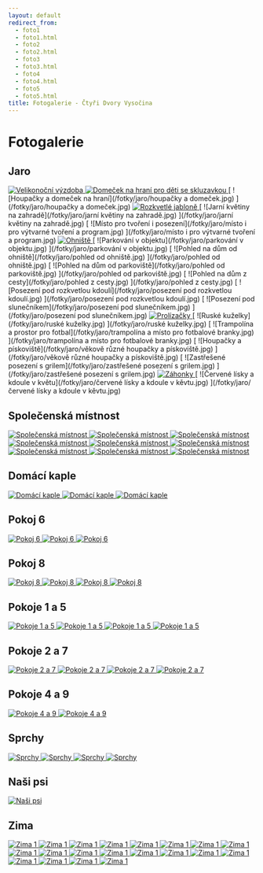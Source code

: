 ```yaml
---
layout: default
redirect_from:
  - foto1
  - foto1.html
  - foto2
  - foto2.html
  - foto3
  - foto3.html
  - foto4
  - foto4.html
  - foto5
  - foto5.html
title: Fotogalerie - Čtyři Dvory Vysočina
---
```


# Fotogalerie

## Jaro

[ ![Velikonoční výzdoba](/fotky/jaro/Velikonoce.jpg) ](/fotky/jaro/Velikonoce.jpg)
[ ![Domeček na hraní pro děti se skluzavkou](/fotky/jaro/domecek-na-hrani.jpg) ](/fotky/jaro/domecek-na-hrani.jpg)
[ ![Houpačky a domeček na hraní](/fotky/jaro/houpačky a domeček.jpg) ](/fotky/jaro/houpačky a domeček.jpg)
[ ![Rozkvetlé jabloně](/fotky/jaro/jabloně.jpg) ](/fotky/jaro/jabloně.jpg)
[ ![Jarní květiny na zahradě](/fotky/jaro/jarní květiny na zahradě.jpg) ](/fotky/jaro/jarní květiny na zahradě.jpg)
[ ![Místo pro tvoření i posezení](/fotky/jaro/místo i pro výtvarné tvoření a program.jpg) ](/fotky/jaro/místo i pro výtvarné tvoření a program.jpg)
[ ![Ohniště](/fotky/jaro/ohniště.jpg) ](/fotky/jaro/ohniště.jpg)
[ ![Parkování v objektu](/fotky/jaro/parkování v objektu.jpg) ](/fotky/jaro/parkování v objektu.jpg)
[ ![Pohled na dům od ohniště](/fotky/jaro/pohled od ohniště.jpg) ](/fotky/jaro/pohled od ohniště.jpg)
[ ![Pohled na dům od parkoviště](/fotky/jaro/pohled od parkoviště.jpg) ](/fotky/jaro/pohled od parkoviště.jpg)
[ ![Pohled na dům z cesty](/fotky/jaro/pohled z cesty.jpg) ](/fotky/jaro/pohled z cesty.jpg)
[ ![Posezení pod rozkvetlou kdoulí](/fotky/jaro/posezení pod rozkvetlou kdoulí.jpg) ](/fotky/jaro/posezení pod rozkvetlou kdoulí.jpg)
[ ![Posezení pod slunečníkem](/fotky/jaro/posezení pod slunečníkem.jpg) ](/fotky/jaro/posezení pod slunečníkem.jpg)
[ ![Prolízačky](/fotky/jaro/průlezky.jpg) ](/fotky/jaro/průlezky.jpg)
[ ![Ruské kuželky](/fotky/jaro/ruské kuželky.jpg) ](/fotky/jaro/ruské kuželky.jpg)
[ ![Trampolína a prostor pro fotbal](/fotky/jaro/trampolína a místo pro fotbalové branky.jpg) ](/fotky/jaro/trampolína a místo pro fotbalové branky.jpg)
[ ![Houpačky a pískoviště](/fotky/jaro/věkově různé houpačky a pískoviště.jpg) ](/fotky/jaro/věkově různé houpačky a pískoviště.jpg)
[ ![Zastřešené posezení s grilem](/fotky/jaro/zastřešené posezení s grilem.jpg) ](/fotky/jaro/zastřešené posezení s grilem.jpg)
[ ![Záhonky](/fotky/jaro/záhonky.jpg) ](/fotky/jaro/záhonky.jpg)
[ ![Červené lísky a kdoule v květu](/fotky/jaro/červené lísky a kdoule v kěvtu.jpg) ](/fotky/jaro/červené lísky a kdoule v kěvtu.jpg)

## Společenská místnost

[ ![Společenská místnost](/fotky/spolecenska-mistnost/01.jpg) ](/fotky/spolecenska-mistnost/01.jpg)
[ ![Společenská místnost](/fotky/spolecenska-mistnost/02.jpg) ](/fotky/spolecenska-mistnost/02.jpg)
[ ![Společenská místnost](/fotky/spolecenska-mistnost/03.jpg) ](/fotky/spolecenska-mistnost/03.jpg)
[ ![Společenská místnost](/fotky/spolecenska-mistnost/04.jpg) ](/fotky/spolecenska-mistnost/04.jpg)
[ ![Společenská místnost](/fotky/spolecenska-mistnost/05.jpg) ](/fotky/spolecenska-mistnost/05.jpg)
[ ![Společenská místnost](/fotky/spolecenska-mistnost/06.jpg) ](/fotky/spolecenska-mistnost/06.jpg)
[ ![Společenská místnost](/fotky/spolecenska-mistnost/07.jpg) ](/fotky/spolecenska-mistnost/07.jpg)
[ ![Společenská místnost](/fotky/spolecenska-mistnost/08.jpg) ](/fotky/spolecenska-mistnost/08.jpg)
[ ![Společenská místnost](/fotky/spolecenska-mistnost/09.jpg) ](/fotky/spolecenska-mistnost/09.jpg)

## Domácí kaple

[ ![Domácí kaple](/fotky/domaci-kaple/01.jpg) ](/fotky/domaci-kaple/01.jpg)
[ ![Domácí kaple](/fotky/domaci-kaple/02.jpg) ](/fotky/domaci-kaple/02.jpg)
[ ![Domácí kaple](/fotky/domaci-kaple/03.jpg) ](/fotky/domaci-kaple/03.jpg)

## Pokoj 6

[ ![Pokoj 6](/fotky/pokoj-6/01.jpg) ](/fotky/pokoj-6/01.jpg)
[ ![Pokoj 6](/fotky/pokoj-6/02.jpg) ](/fotky/pokoj-6/02.jpg)
[ ![Pokoj 6](/fotky/pokoj-6/03.jpg) ](/fotky/pokoj-6/03.jpg)

## Pokoj 8

[ ![Pokoj 8](/fotky/pokoj-8/01.jpg) ](/fotky/pokoj-8/01.jpg)
[ ![Pokoj 8](/fotky/pokoj-8/02.jpg) ](/fotky/pokoj-8/02.jpg)
[ ![Pokoj 8](/fotky/pokoj-8/03.jpg) ](/fotky/pokoj-8/03.jpg)
[ ![Pokoj 8](/fotky/pokoj-8/04.jpg) ](/fotky/pokoj-8/04.jpg)

## Pokoje 1 a 5

[ ![Pokoje 1 a 5](/fotky/pokoje-1-a-5/01.jpg) ](/fotky/pokoje-1-a-5/01.jpg)
[ ![Pokoje 1 a 5](/fotky/pokoje-1-a-5/02.jpg) ](/fotky/pokoje-1-a-5/02.jpg)
[ ![Pokoje 1 a 5](/fotky/pokoje-1-a-5/03.jpg) ](/fotky/pokoje-1-a-5/03.jpg)
[ ![Pokoje 1 a 5](/fotky/pokoje-1-a-5/04.jpg) ](/fotky/pokoje-1-a-5/04.jpg)

## Pokoje 2 a 7

[ ![Pokoje 2 a 7](/fotky/pokoje-3-a-7/01.jpg) ](/fotky/pokoje-3-a-7/01.jpg)
[ ![Pokoje 2 a 7](/fotky/pokoje-3-a-7/02.jpg) ](/fotky/pokoje-3-a-7/02.jpg)
[ ![Pokoje 2 a 7](/fotky/pokoje-3-a-7/03.jpg) ](/fotky/pokoje-3-a-7/03.jpg)
[ ![Pokoje 2 a 7](/fotky/pokoje-3-a-7/04.jpg) ](/fotky/pokoje-3-a-7/04.jpg)

## Pokoje 4 a 9

[ ![Pokoje 4 a 9](/fotky/pokoje-4-a-9/01.jpg) ](/fotky/pokoje-4-a-9/01.jpg)
[ ![Pokoje 4 a 9](/fotky/pokoje-4-a-9/02.jpg) ](/fotky/pokoje-4-a-9/02.jpg)

## Sprchy

[ ![Sprchy](/fotky/sprchy/01.jpg) ](/fotky/sprchy/01.jpg)
[ ![Sprchy](/fotky/sprchy/02.jpg) ](/fotky/sprchy/02.jpg)
[ ![Sprchy](/fotky/sprchy/03.jpg) ](/fotky/sprchy/03.jpg)
[ ![Sprchy](/fotky/sprchy/04.jpg) ](/fotky/sprchy/04.jpg)

## Naši psi

[ ![Naši psi](/fotky/nasi-psi/01.jpg) ](/fotky/nasi-psi/01.jpg)

## Zima

[ ![Zima 1](/fotky/zima/01.jpg) ](/fotky/zima/01.jpg)
[ ![Zima 1](/fotky/zima/02.jpg) ](/fotky/zima/02.jpg)
[ ![Zima 1](/fotky/zima/03.jpg) ](/fotky/zima/03.jpg)
[ ![Zima 1](/fotky/zima/04.jpg) ](/fotky/zima/04.jpg)
[ ![Zima 1](/fotky/zima/05.jpg) ](/fotky/zima/05.jpg)
[ ![Zima 1](/fotky/zima/06.jpg) ](/fotky/zima/06.jpg)
[ ![Zima 1](/fotky/zima/07.jpg) ](/fotky/zima/07.jpg)
[ ![Zima 1](/fotky/zima/08.jpg) ](/fotky/zima/08.jpg)
[ ![Zima 1](/fotky/zima/09.jpg) ](/fotky/zima/09.jpg)
[ ![Zima 1](/fotky/zima/10.jpg) ](/fotky/zima/10.jpg)
[ ![Zima 1](/fotky/zima/11.jpg) ](/fotky/zima/11.jpg)
[ ![Zima 1](/fotky/zima/12.jpg) ](/fotky/zima/12.jpg)
[ ![Zima 1](/fotky/zima/12.jpg) ](/fotky/zima/13.jpg)
[ ![Zima 1](/fotky/zima/14.jpg) ](/fotky/zima/14.jpg)
[ ![Zima 1](/fotky/zima/15.jpg) ](/fotky/zima/15.jpg)
[ ![Zima 1](/fotky/zima/16.jpg) ](/fotky/zima/16.jpg)
[ ![Zima 1](/fotky/zima/17.jpg) ](/fotky/zima/17.jpg)
[ ![Zima 1](/fotky/zima/18.jpg) ](/fotky/zima/18.jpg)
[ ![Zima 1](/fotky/zima/19.jpg) ](/fotky/zima/19.jpg)
[ ![Zima 1](/fotky/zima/20.jpg) ](/fotky/zima/20.jpg)
